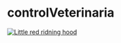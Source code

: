 # controlVeterinaria
[![Little red ridning hood](https://static.eldiario.es/clip/0b39f814-5415-4d72-b9dd-96ea30709728_16-9-discover-aspect-ratio_default_0.jpg)](https://youtu.be/1M3hyTwHeL8 "Little red riding hood - Click to Watch!")
